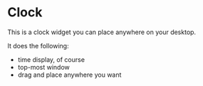 # Clock 

This is a clock widget you can place anywhere on your desktop.

It does the following:

* time display, of course  
* top-most window  
* drag and place anywhere you want  

